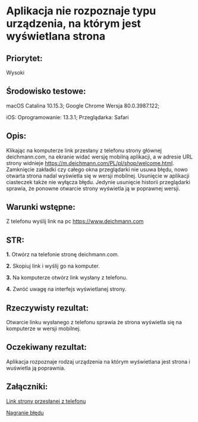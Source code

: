 # Aplikacja nie rozpoznaje typu urządzenia, na którym jest wyświetlana strona

## Priorytet: 
Wysoki

## Środowisko testowe: 
macOS Catalina 10.15.3; Google Chrome Wersja 80.0.3987.122; 

iOS: Oprogramowanie: 13.3.1; Przeglądarka: Safari

## Opis: 
Klikając na komputerze link przesłany z telefonu strony głównej deichmann.com, na ekranie widać wersję mobilną aplikacji, a w adresie URL strony widnieje https://m.deichmann.com/PL/pl/shop/welcome.html. Zamknięcie zakładki czy całego okna przeglądarki nie usuwa błędu, nowo otwarta strona nadal wyświetla się w wersji mobilnej. Usunięcie w aplikacji ciasteczek także nie wyłącza błędu. Jedynie usunięcie historii przeglądarki sprawia, że ponowne otwarcie strony wyświetla ją w poprawnej wersji.

## Warunki wstępne: 
Z telefonu wyślij link na pc https://www.deichmann.com


## STR:

**1.** Otwórz na telefonie stronę deichmann.com.

**2.** Skopiuj link i wyślij go na komputer.

**3.** Na komputerze otwórz link wysłany z telefonu. 

**4.** Zwróć uwagę na interfejs wyświetlanej strony.

## Rzeczywisty rezultat: 
Otwarcie linku wysłanego z telefonu sprawia że strona wyświetla się na komputerze w wersji mobilnej.

## Oczekiwany rezultat: 
Aplikacja rozpoznaje rodzaj urządzenia na którym wyświetlana jest strona i wuświetla ją poprawnia.

## Załączniki:

[Link strony przesłanej z telefonu](https://m.deichmann.com/PL/pl/shop/meskie/meskie-buty-meskie.cat?utm_source=tradedoubler&utm_medium=affiliate&utm_campaign=dop-affiliate_Affiliate_Network-ns-tradedoubler_%202906490&affId=2906490&tduid=c3983998a28e8d377a5df8b41dcb5455&partnerid=2906490&material_id=0&aaaid=5eb3312bfcd7d24a077d4e06&ext_publisher_id=2906490)

[Nagranie błędu](https://drive.google.com/open?id=1JpB7XxiDUrc1duKDUwQ6_W1u2OdmGPiF)
